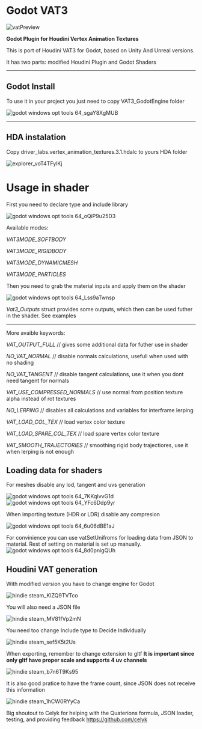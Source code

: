 # Godot VAT3

![vatPreview](https://github.com/G4ND44/Godot_VAT3/assets/30861241/5de1ab79-0c87-4733-b7e6-709cd4738f7f)

__Godot Plugin for Houdini Vertex Animation Textures__


This is port of Houdini VAT3 for Godot, based on Unity And Unreal versions.

It has two parts: modified Houdini Plugin and Godot Shaders

---------------------------------------------
Godot Install
------------------
To use it in your project you just need to copy VAT3_GodotEngine folder

![godot windows opt tools 64_sgaY8XgMUB](https://github.com/G4ND44/Godot_VAT3/assets/30861241/16ad69de-52ee-43da-89d7-9fd11d186031)


-------------------------------------
HDA instalation
------------------

Copy driver_labs.vertex_animation_textures.3.1.hdalc to yours HDA folder

![explorer_voT4TFylKj](https://github.com/G4ND44/Godot_VAT3/assets/30861241/0bed85d7-86b9-4a34-bf23-44984bb5c182)

Usage in shader
===========
First you need to declare type and include library

![godot windows opt tools 64_oQiP9u25D3](https://github.com/G4ND44/Godot_VAT3/assets/30861241/9ca82e32-45c2-4966-82b4-7281d381c80c)

Available modes:

_VAT3MODE_SOFTBODY_

_VAT3MODE_RIGIDBODY_

_VAT3MODE_DYNAMICMESH_

_VAT3MODE_PARTICLES_

Then you need to grab the material inputs and apply them on the shader

![godot windows opt tools 64_Lss9aTwnsp](https://github.com/G4ND44/Godot_VAT3/assets/30861241/2573d407-992a-42a2-b1cf-36bc409ff759)

_Vat3_Outputs_ struct provides some outputs, which then can be used futher in the shader. See examples

------------------

More avaible keywords:

_VAT_OUTPUT_FULL_ // gives some additional data for futher use in shader

_NO_VAT_NORMAL_ // disable normals calculations, usefull when used with no shading

_NO_VAT_TANGENT_ // disable tangent calculations, use it when you dont need tangent for normals

_VAT_USE_COMPRESSED_NORMALS_ // use normal from position texture alpha instead of rot textures

_NO_LERPING_ // disables all calculations and variables for interframe lerping

_VAT_LOAD_COL_TEX_ // load vertex color texture

_VAT_LOAD_SPARE_COL_TEX_ // load spare vertex color texture

_VAT_SMOOTH_TRAJECTORIES_ // smoothing rigid body trajectiores, use it when lerping is not enough

Loading data for shaders
----------------------
For meshes disable any lod, tangent and uvs generation

![godot windows opt tools 64_7KKqIvvG1d](https://github.com/G4ND44/Godot_VAT3/assets/30861241/5cd5df21-63a4-4d4f-88b5-cbbae309ead2)
![godot windows opt tools 64_YFc6Ddp9yr](https://github.com/G4ND44/Godot_VAT3/assets/30861241/f24adb5e-48a3-48b4-b5ad-be90b7176bce)


When importing texture (HDR or LDR) disable any compresion 

![godot windows opt tools 64_6u06dBE1aJ](https://github.com/G4ND44/Godot_VAT3/assets/30861241/4d1b0105-a78e-47e1-86cc-193a817d4e65)


For convinience you can use vatSetUnifroms for loading data from JSON to material. Rest of setting on material is set up manually.
![godot windows opt tools 64_8d0pnigQUh](https://github.com/G4ND44/Godot_VAT3/assets/30861241/aa2a0979-3c07-44a4-b1b4-addf40bdd857)


Houdini VAT generation
----------------------

With modified version you have to change engine for Godot 

![hindie steam_KlZQ9TVTco](https://github.com/G4ND44/Godot_VAT3/assets/30861241/29ec35f1-95eb-4260-ad4e-aa51e5681fe7)

You will also need a JSON file 

![hindie steam_MV81fVp2mN](https://github.com/G4ND44/Godot_VAT3/assets/30861241/670d9494-ecb2-47a1-bddc-9c4521106613)


You need too change Include type to Decide Individually

![hindie steam_sef5K5t2Us](https://github.com/G4ND44/Godot_VAT3/assets/30861241/4f39bd39-3721-41fc-96e5-b821a50ea247)


When exporting, remember to change extension to gltf 
__It is important since only gltf have proper scale and supports 4 uv channels__

![hindie steam_b7n6T9Ks95](https://github.com/G4ND44/Godot_VAT3/assets/30861241/056d43cc-ce0c-498b-94c8-95174e934cf8)

It is also good pratice to have the frame count, since JSON does not receive this information

![hindie steam_1hCW0RYyCa](https://github.com/G4ND44/Godot_VAT3/assets/30861241/9fdbd279-5136-4117-a7e2-9bb8258416c4)

Big shoutout to Celyk for helping with the Quaterions formula, JSON loader, testing, and providing feedback
https://github.com/celyk
